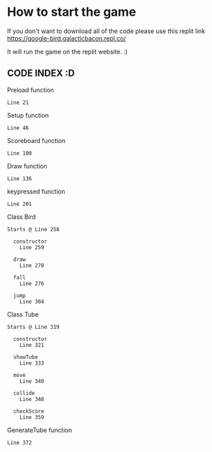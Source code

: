 # How to start the game
If you don't want to download all of the code please use this replit link
<https://google-bird.galacticbacon.repl.co/>

It will run the game on the replit website. :)

## **CODE INDEX :D**

Preload function
~~~
Line 21
~~~

Setup function
~~~
Line 46
~~~

Scoreboard function
~~~    
Line 100
~~~

Draw function
~~~
Line 136
~~~

keypressed function
~~~
Line 201
~~~


Class Bird
~~~
Starts @ Line 258

  constructor
    Line 259
    
  draw
    Line 270
    
  fall
    Line 276
    
  jump
    Line 304

~~~

Class Tube
~~~
Starts @ Line 319

  constructor
    Line 321
	
  showTube
    Line 333

  move
    Line 340

  collide
    Line 348

  checkScore
    Line 359
~~~
GenerateTube function
~~~
Line 372
~~~
